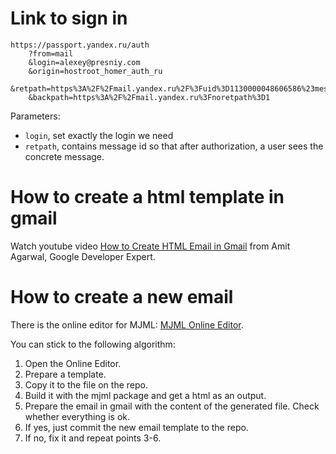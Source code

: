 # Link to sign in

```
https://passport.yandex.ru/auth
	?from=mail
	&login=alexey@presniy.com
	&origin=hostroot_homer_auth_ru
	&retpath=https%3A%2F%2Fmail.yandex.ru%2F%3Fuid%3D1130000048606586%23message%2F174514485560606722
	&backpath=https%3A%2F%2Fmail.yandex.ru%3Fnoretpath%3D1
```

Parameters:
* `login`, set exactly the login we need
* `retpath`, contains message id so that after authorization, 
a user sees the concrete message.

# How to create a html template in gmail

Watch youtube video [How to Create HTML Email in Gmail](https://www.youtube.com/watch?v=ZSSqsEVsChc)
from Amit Agarwal, Google Developer Expert.

# How to create a new email

There is the online editor for MJML: [MJML Online Editor](https://mjml.io/try-it-live/Hk2BF6loP).

You can stick to the following algorithm:

1. Open the Online Editor.
2. Prepare a template.
3. Copy it to the file on the repo.
4. Build it with the mjml package and get a html as an output.
5. Prepare the email in gmail with the content of the generated file. 
Check whether everything is ok.
6. If yes, just commit the new email template to the repo.
7. If no, fix it and repeat points 3-6.
